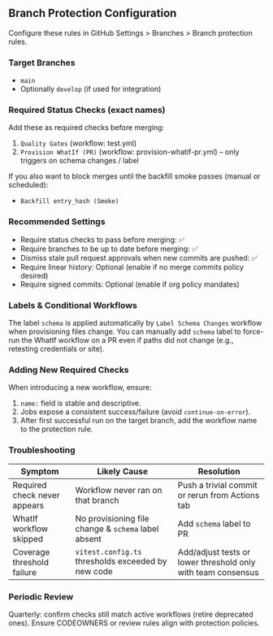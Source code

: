 ## Branch Protection Configuration

Configure these rules in GitHub Settings > Branches > Branch protection rules.

### Target Branches
- `main`
- Optionally `develop` (if used for integration)

### Required Status Checks (exact names)
Add these as required checks before merging:

1. `Quality Gates` (workflow: test.yml)
2. `Provision WhatIf (PR)` (workflow: provision-whatif-pr.yml) – only triggers on schema changes / label

If you also want to block merges until the backfill smoke passes (manual or scheduled):
- `Backfill entry_hash (Smoke)`

### Recommended Settings
- Require status checks to pass before merging: ✅
- Require branches to be up to date before merging: ✅
- Dismiss stale pull request approvals when new commits are pushed: ✅
- Require linear history: Optional (enable if no merge commits policy desired)
- Require signed commits: Optional (enable if org policy mandates)

### Labels & Conditional Workflows
The label `schema` is applied automatically by `Label Schema Changes` workflow when provisioning files change. You can manually add `schema` label to force-run the WhatIf workflow on a PR even if paths did not change (e.g., retesting credentials or site).

### Adding New Required Checks
When introducing a new workflow, ensure:
1. `name:` field is stable and descriptive.
2. Jobs expose a consistent success/failure (avoid `continue-on-error`).
3. After first successful run on the target branch, add the workflow name to the protection rule.

### Troubleshooting
| Symptom | Likely Cause | Resolution |
|--------|--------------|-----------|
| Required check never appears | Workflow never ran on that branch | Push a trivial commit or rerun from Actions tab |
| WhatIf workflow skipped | No provisioning file change & `schema` label absent | Add `schema` label to PR |
| Coverage threshold failure | `vitest.config.ts` thresholds exceeded by new code | Add/adjust tests or lower threshold only with team consensus |

### Periodic Review
Quarterly: confirm checks still match active workflows (retire deprecated ones). Ensure CODEOWNERS or review rules align with protection policies.
